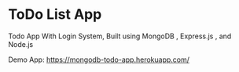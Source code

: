 # **ToDo List App**

Todo App With Login System, Built using MongoDB , Express.js , and Node.js

Demo App:
https://mongodb-todo-app.herokuapp.com/
